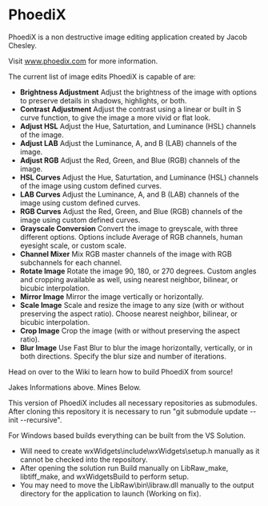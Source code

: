 # PhoediX #
PhoediX is a non destructive image editing application created by Jacob Chesley.

Visit www.phoedix.com for more information.

The current list of image edits PhoediX is capable of are:

* **Brightness Adjustment** Adjust the brightness of the image with options to preserve details in shadows, highlights, or both.
* **Contrast Adjustment** Adjust the contrast using a linear or built in S curve function, to give the image a more vivid or flat look.
* **Adjust HSL** Adjust the Hue, Saturtation, and Luminance (HSL) channels of the image.
* **Adjust LAB** Adjust the Luminance, A, and B (LAB) channels of the image.
* **Adjust RGB** Adjust the Red, Green, and Blue (RGB) channels of the image.
* **HSL Curves** Adjust the Hue, Saturtation, and Luminance (HSL) channels of the image using custom defined curves.
* **LAB Curves** Adjust the Luminance, A, and B (LAB) channels of the image using custom defined curves.
* **RGB Curves** Adjust the Red, Green, and Blue (RGB) channels of the image using custom defined curves.
* **Grayscale Conversion** Convert the image to greyscale, with three different options. Options include Average of RGB channels, human eyesight scale, or custom scale.
* **Channel Mixer** Mix RGB master channels of the image with RGB subchannels for each channel.
* **Rotate Image** 	Rotate the image 90, 180, or 270 degrees. Custom angles and cropping available as well, using nearest neighbor, bilinear, or bicubic interpolation.
* **Mirror Image** 	Mirror the image vertically or horizontally.
* **Scale Image** Scale and resize the image to any size (with or without preserving the aspect ratio).  Choose nearest neighbor, bilinear, or bicubic interpolation.
* **Crop Image** Crop the image (with or without preserving the aspect ratio).
* **Blur Image** Use Fast Blur to blur the image horizontally, vertically, or in both directions. Specify the blur size and number of iterations.

Head on over to the Wiki to learn how to build PhoediX from source!

Jakes Informations above. Mines Below.

This version of PhoediX includes all necessary repositories as submodules. After cloning this repository it is necessary to run "git submodule update --init --recursive".

For Windows based builds everything can be built from the VS Solution.
* Will need to create wxWidgets\include\wxWidgets\setup.h manually as it cannot be checked into the repository.
* After opening the solution run Build manually on LibRaw_make, libtiff_make, and wxWidgetsBuild to perform setup.
* You may need to move the LibRaw\bin\libraw.dll manually to the output directory for the application to launch (Working on fix).